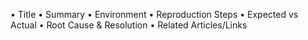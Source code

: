 
•  Title
•  Summary
•  Environment
•  Reproduction Steps
•  Expected vs Actual
•  Root Cause & Resolution
•  Related Articles/Links